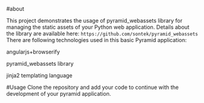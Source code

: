 #about

This project demonstrates the usage of pyramid_webassets library for managing the static assets of your Python web application. Details about the library are available here:  ```https://github.com/sontek/pyramid_webassets```
There are following technologies used in this basic Pyramid application:

angularjs+browserify

pyramid_webassets library

jinja2 templating language

#Usage
Clone the repository and add your code to continue with the development of your pyramid application.
